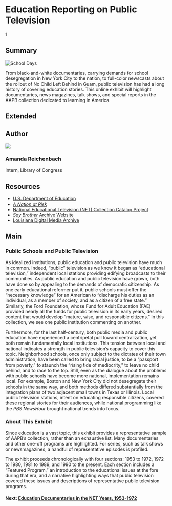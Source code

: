 # Education Reporting on Public Television

1

## Summary

![*School Days*](https://s3.amazonaws.com/americanarchive.org/exhibits/Classroom.JPG "School Days")

From black-and-white documentaries, carrying demands for school desegregation in New York City to the nation, to full-color newscasts about the rollout of No Child Left Behind in Guam, public television has had a long history of covering education stories. This online exhibit will highlight documentaries, news magazines, talk shows, and special reports in the AAPB collection dedicated to learning in America.

## Extended

## Author

<img class="img-circle pull-left" src="https://s3.amazonaws.com/americanarchive.org/staff/Reichenbach.jpg"/>

### Amanda Reichenbach
Intern, Library of Congress


## Resources

- [U.S. Department of Education](https://www.ed.gov/)
- [*A Nation at Risk*](https://www2.ed.gov/pubs/NatAtRisk/risk.html)
- [National Educational Television (NET) Collection Catalog Project](http://americanarchive.org/about-the-american-archive/projects/net-catalog)
- [*Say Brother* Archive Website](http://main.wgbh.org/saybrother/index.html)
- [Louisiana Digital Media Archive](http://www.ladigitalmedia.org/)

## Main

### Public Schools and Public Television

As idealized institutions, public education and public television have much in common. Indeed, “public” television as we know it began as “educational television,” independent local stations providing edifying broadcasts to their communities. As public education and public television have grown, both have done so by appealing to the demands of democratic citizenship. As one early educational reformer put it, public schools must offer the “necessary knowledge” for an American to “discharge his duties as an individual, as a member of society, and as a citizen of a free state.”  Similarly, the Ford Foundation, whose Fund for Adult Education (FAE) provided nearly all the funds for public television in its early years, desired content that would develop “mature, wise, and responsible citizens.”  In this collection, we see one public institution commenting on another.

Furthermore, for the last half-century, both public media and public education have experienced a centripetal pull toward centralization, yet both remain fundamentally local institutions. This tension between local and national indicates a strength in public television’s capacity to cover this topic. Neighborhood schools, once only subject to the dictates of their town administration, have been called to bring racial justice, to be a “passport from poverty,” to staunch the “rising tide of mediocrity,” to leave no child behind, and to race to the top. Still, even as the dialogue about the problems with public schools have become more national, implementation remains local. For example, Boston and New York City did not desegregate their schools in the same way, and both methods differed substantially from the integration plans of two adjacent small towns in Texas or Illinois. Local public television stations, intent on educating responsible citizens, covered these regional stories for their audiences, while national programming like the *PBS NewsHour* brought national trends into focus.


### About This Exhibit

Since education is a vast topic, this exhibit provides a representative sample of AAPB’s collection, rather than an exhaustive list. Many documentaries and other one-off programs are highlighted. For series, such as talk shows or newsmagazines, a handful of representative episodes is profiled.

The exhibit proceeds chronologically with four sections: 1953 to 1972, 1972 to 1980, 1981 to 1989, and 1990 to the present. Each section includes a “Featured Program,” an introduction to the educational issues at the fore during that era, and a narrative highlighting ways that public television covered these issues and descriptions of representative public television programs.



#### Next: [Education Documentaries in the NET Years, 1953-1972](/exhibits/watergate/the-watergate-scandal-1972-1974)
